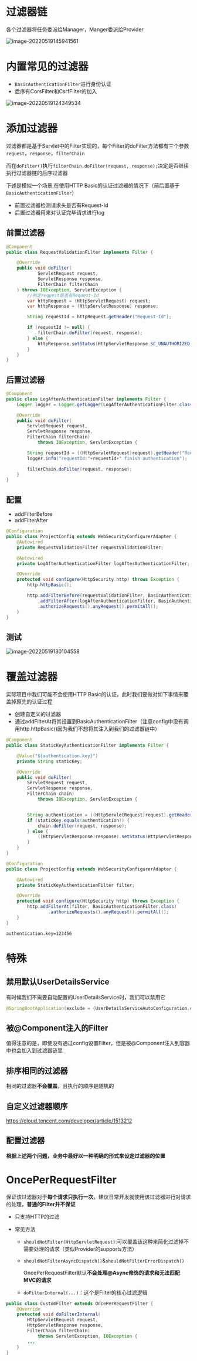 # 过滤器链

各个过滤器将任务委派给Manager，Manger委派给Provider

![image-20220519145941561](.%E5%AE%9E%E7%8E%B0%E8%BF%87%E6%BB%A4%E5%99%A8.assets/image-20220519145941561.png)

# 内置常见的过滤器

+ `BasicAuthenticationFilter`进行身份认证
+ 后序有CorsFilter和CsrfFilter的加入

![image-20220519124349534](.%E5%AE%9E%E7%8E%B0%E8%BF%87%E6%BB%A4%E5%99%A8.assets/image-20220519124349534.png)

# 添加过滤器

过滤器都是基于Servlet中的Filter实现的，每个Filter的doFilter方法都有三个参数`request`，`response`，`filterChain`

而在`doFilter()`执行`filterChain.doFilter(request, response);`决定是否继续执行过滤器链的后序过滤器

下述是模拟一个场景,在使用HTTP Basic的认证过滤器的情况下（前后置基于`BasicAuthenticationFilter`）

+ 前置过滤器检测请求头是否有Request-Id
+ 后置过滤器用来对认证完毕请求进行log

## 前置过滤器

```java
@Component
public class RequestValidationFilter implements Filter {

    @Override
    public void doFilter(
            ServletRequest request,
            ServletResponse response,
            FilterChain filterChain
    ) throws IOException, ServletException {
        //判定request是否有Request-Id
        var httpRequest = (HttpServletRequest) request;
        var httpResponse = (HttpServletResponse) response;

        String requestId = httpRequest.getHeader("Request-Id");

        if (requestId != null) {
            filterChain.doFilter(request, response);
        } else {
            httpResponse.setStatus(HttpServletResponse.SC_UNAUTHORIZED);
        }
    }
}
```

## 后置过滤器

```java
@Component
public class LogAfterAuthenticationFilter implements Filter {
    Logger logger = Logger.getLogger(LogAfterAuthenticationFilter.class.getName());

    @Override
    public void doFilter(
        ServletRequest request,
        ServletResponse response,
        FilterChain filterChain)
            throws IOException, ServletException {

        String requestId = ((HttpServletRequest)request).getHeader("Request-Id");
        logger.info("requestId:"+requestId+" finish authentication");

        filterChain.doFilter(request, response);
    }
}
```

## 配置

+ addFilterBefore
+ addFilterAfter

```java
@Configuration
public class ProjectConfig extends WebSecurityConfigurerAdapter {
    @Autowired
    private RequestValidationFilter requestValidationFilter;

    @Autowired
    private LogAfterAuthenticationFilter logAfterAuthenticationFilter;

    @Override
    protected void configure(HttpSecurity http) throws Exception {
        http.httpBasic();

        http.addFilterBefore(requestValidationFilter, BasicAuthenticationFilter.class)
            .addFilterAfter(logAfterAuthenticationFilter, BasicAuthenticationFilter.class)
            .authorizeRequests().anyRequest().permitAll();
    }
}
```

## 测试

![image-20220519130104558](.%E5%AE%9E%E7%8E%B0%E8%BF%87%E6%BB%A4%E5%99%A8.assets/image-20220519130104558.png)



# 覆盖过滤器

实际项目中我们可能不会使用HTTP Basic的认证，此时我们要做对如下事情来覆盖掉原先的认证过程

+ 创建自定义的过滤器
+ 通过addFilterAt将其设置到BasicAuthenticationFilter（注意config中没有调用http.httpBasic()因为我们不想将其注入到我们的过滤器链中）

```java
@Component
public class StaticKeyAuthenticationFilter implements Filter {

    @Value("${authentication.key}")
    private String staticKey;

    @Override
    public void doFilter(
        ServletRequest request,
        ServletResponse response,
        FilterChain chain)
            throws IOException, ServletException {


        String authentication = ((HttpServletRequest)request).getHeader("authentication");
        if (staticKey.equals(authentication)) {
            chain.doFilter(request, response);
        } else {
            ((HttpServletResponse)response).setStatus(HttpServletResponse.SC_UNAUTHORIZED);
        }
    }
}
```

```java
@Configuration
public class ProjectConfig extends WebSecurityConfigurerAdapter {

    @Autowired
    private StaticKeyAuthenticationFilter filter;

    @Override
    protected void configure(HttpSecurity http) throws Exception {
        http.addFilterAt(filter, BasicAuthenticationFilter.class)
                .authorizeRequests().anyRequest().permitAll();
    }
}

```

```properties
authentication.key=123456
```

# 特殊

## 禁用默认UserDetailsService

有时候我们不需要自动配置的UserDetailsService时，我们可以禁用它

```java
@SpringBootApplication(exclude = {UserDetailsServiceAutoConfiguration.class})
```

## 被@Component注入的Filter

值得注意的是，即使没有通过config设置Filter，但是被@Component注入到容器中也会加入到过滤器链里

## 排序相同的过滤器

相同的过滤器**不会覆盖**，且执行的顺序是随机的

## 自定义过滤器顺序

https://cloud.tencent.com/developer/article/1513212

## 配置过滤器

**根据上述两个问题，业务中最好以一种明确的形式来设定过滤器的位置**



# OncePerRequestFilter

保证该过滤器对于**每个请求只执行一次**，建议日常开发就使用该过滤器进行对请求的处理，**普通的Filter并不保证**

+ 只支持HTTP的过滤

+ 常见方法

  + `shouldNotFilter(HttpServletRequest)`:可以覆盖该这种来简化过滤掉不需要处理的请求（类似Provider的supports方法）

  + `shouldNotFilterAsyncDispatch()`&`shouldNotFilterErrorDispatch()`

    OncePerRequestFilter默认**不会处理@Async修饰的请求和无法匹配MVC的请求**

  + `doFilterInternal(...)`：这个是Filter的核心过滤逻辑

```java
public class CustomFilter extends OncePerRequestFilter {
    @Override
    protected void doFilterInternal(
    	HttpServletRequest request, 
    	HttpServletResponse response, 
    	FilterChain filterChain) 
    		throws ServletException, IOException {
        ...
    }
}
```

